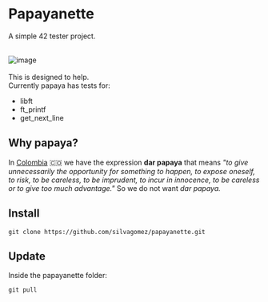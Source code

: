 # Papayanette

A simple 42 tester project.
<br>
<br>

![image](https://github.com/silvagomez/papayanette/assets/38257521/41d9b587-961a-4175-9436-01ab277c7778)
<br>
<br>
This is designed to help.
<br>
Currently papaya has tests for: 
* libft
* ft_printf
* get_next_line

## Why papaya?
In [Colombia](https://www.colombia.co/) :colombia: we have the expression **dar papaya** that means _"to give unnecessarily the opportunity for something to happen, to expose oneself, to risk, to be careless, to be imprudent, to incur in innocence, to be careless or to give too much advantage."_ So we do not want _dar papaya._

## Install
```
git clone https://github.com/silvagomez/papayanette.git
```
## Update
Inside the papayanette folder:
```
git pull
```
